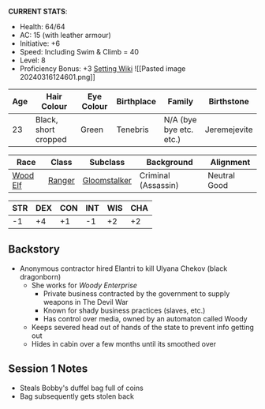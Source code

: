 **CURRENT STATS**: 
- Health: 64/64
- AC: 15 (with leather armour)
- Initiative: +6
- Speed: Including Swim & Climb = 40
- Level: 8
- Proficiency Bonus: +3
[Setting Wiki](https://docs.google.com/document/d/12FCWIQ27CsyMVt3fF1iA04-Xkrt60w7EhbIyV5mtqLw/edit#heading=h.g2i77iqi1n1l)
![[Pasted image 20240316124601.png]]

| Age | Hair Colour          | Eye Colour | Birthplace | Family                  | Birthstone   |
| --- | -------------------- | ---------- | ---------- | ----------------------- | ------------ |
| 23  | Black, short cropped | Green      | Tenebris   | N/A (bye bye etc. etc.) | Jeremejevite |

| Race                                             | Class                                     | Subclass                                                      | Background          | Alignment    |
| ------------------------------------------------ | ----------------------------------------- | ------------------------------------------------------------- | ------------------- | ------------ |
| [Wood Elf](http://dnd5e.wikidot.com/lineage:elf) | [Ranger](http://dnd5e.wikidot.com/ranger) | [Gloomstalker](http://dnd5e.wikidot.com/ranger:gloom-stalker) | Criminal (Assassin) | Neutral Good |

| STR | DEX | CON | INT | WIS | CHA |
| --- | --- | --- | --- | --- | --- |
| -1  | +4  | +1  | -1  | +2  | +2  |

## Backstory
- Anonymous contractor hired Elantri to kill Ulyana Chekov (black dragonborn)
	- She works for *Woody Enterprise* 
		- Private business contracted by the government to supply weapons in The Devil War
		- Known for shady business practices (slaves, etc.)
		- Has control over media, owned by an automaton called Woody
	- Keeps severed head out of hands of the state to prevent info getting out
	- Hides in cabin over a few months until its smoothed over

## Session 1 Notes
- Steals Bobby's duffel bag full of coins
- Bag subsequently gets stolen back